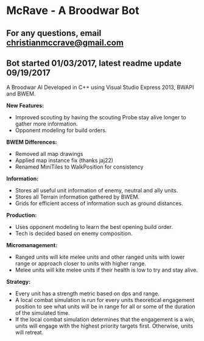 # McRave - A Broodwar Bot
## For any questions, email christianmccrave@gmail.com
## Bot started 01/03/2017, latest readme update 09/19/2017

A Broodwar AI Developed in C++ using Visual Studio Express 2013, BWAPI and BWEM.

**New Features:**
- Improved scouting by having the scouting Probe stay alive longer to gather more information.
- Opponent modeling for build orders.

**BWEM Differences:**
- Removed all map drawings
- Applied map instance fix (thanks jaj22)
- Renamed MiniTiles to WalkPosition for consistency

**Information:**
- Stores all useful unit information of enemy, neutral and ally units.
- Stores all Terrain information gathered by BWEM.
- Grids for efficient access of information such as ground distances.

**Production:**
- Uses opponent modeling to learn the best opening build order.
- Tech is decided based on enemy composition.

**Micromanagement:**
- Ranged units will kite melee units and other ranged units with lower range or approach closer to units with higher range.
- Melee units will kite melee units if their health is low to try and stay alive.

**Strategy:**
- Every unit has a strength metric based on dps and range.
- A local combat simulation is run for every units theoretical engagement position to see what units will be in range for all or some of the duration of the simulated time.
- If the local combat simulation determines that the engagement is a win, units will engage with the highest priority targets first. Otherwise, units will retreat.
